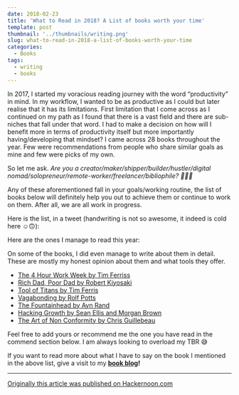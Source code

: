 ```yaml
---
date: 2018-02-23
title: 'What to Read in 2018? A List of books worth your time'
template: post
thumbnail: '../thumbnails/writing.png'
slug: what-to-read-in-2018-a-list-of-books-worth-your-time
categories:
  - Books
tags:
  - writing
  - books
---
```


In 2017, I started my voracious reading journey with the word “productivity” in mind. In my workflow, I wanted to be as productive as I could but later realise that it has its limitations. First limitation that I come across as I continued on my path as I found that there is a vast field and there are sub-niches that fall under that word. I had to make a decision on how will I benefit more in terms of productivity itself but more importantly having/developing that mindset? I came across 28 books throughout the year. Few were recommendations from people who share similar goals as mine and few were picks of my own.

So let me ask. _Are you a creator/maker/shipper/builder/hustler/digital nomad/solopreneur/remote-worker/freelancer/bibliophile? 🚀🚀🚀_

Any of these aforementioned fall in your goals/working routine, the list of books below will definitely help you out to achieve them or continue to work on them. After all, we are all work in progress.

Here is the list, in a tweet (handwriting is not so awesome, it indeed is cold here ☺️🙃):

Here are the ones I manage to read this year:

On some of the books, I did even manage to write about them in detail. These are mostly my honest opinion about them and what tools they offer.

- [The 4 Hour Work Week by Tim Ferriss](https://amandeepmittal.wordpress.com/2017/12/14/book-review-the-4-hour-work-week-by-tim-ferriss/)
- [Rich Dad, Poor Dad by Robert Kiyosaki](https://amandeepmittal.wordpress.com/2016/12/07/book-review-rich-dad-poor-dad-by-robert-kiyosaki/)
- [Tool of Titans by Tim Ferris](https://amandeepmittal.wordpress.com/2016/12/30/book-review-tools-of-titans-by-tim-ferriss/)
- [Vagabonding by Rolf Potts](https://amandeepmittal.wordpress.com/2017/11/21/book-review-vagabonding-an-uncommon-guide-to-the-art-of-long-term-world-travel-by-rolf-potts/)
- [The Fountainhead by Ayn Rand](https://amandeepmittal.wordpress.com/2015/12/05/book-review-the-fountainhead-by-ayn-rand/)
- [Hacking Growth by Sean Ellis and Morgan Brown](https://artplusmarketing.com/hacking-growth-by-sean-ellis-morgan-brown-71a518d85fdf)
- [The Art of Non Conformity by Chris Guillebeau](https://amandeepmittal.wordpress.com/2017/08/08/book-review-the-art-of-non-conformity-by-chris-guillebeau/)

Feel free to add yours or recommend me the one you have read in the commend section below. I am always looking to overload my TBR 😅

If you want to read more about what I have to say on the book I mentioned in the above list, give a visit to my [**book blog**](http://readingbooks.blog/)**!**

---

[Originally this article was published on Hackernoon.com](https://medium.com/hackernoon/what-to-read-in-2018-a-list-of-books-worth-your-time-acacf62d941)
